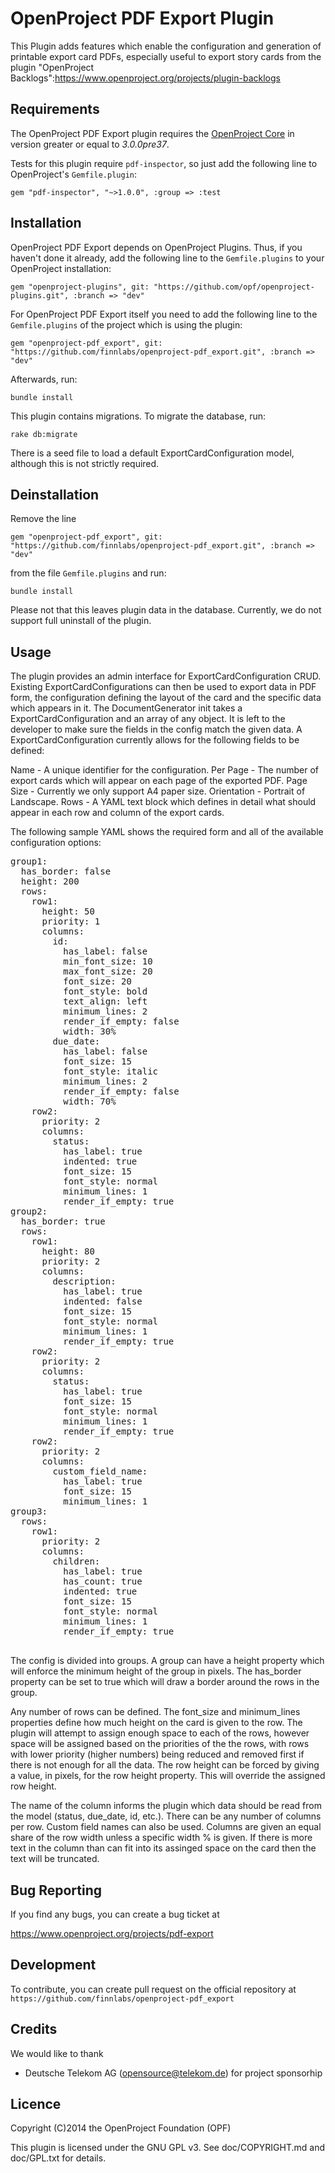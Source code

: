 OpenProject PDF Export Plugin
===========================

This Plugin adds features which enable the configuration and generation of printable export card PDFs,
especially useful to export story cards from the plugin "OpenProject Backlogs":https://www.openproject.org/projects/plugin-backlogs


Requirements
------------

The OpenProject PDF Export plugin requires the [OpenProject Core](https://github.com/opf/openproject/) in
version greater or equal to *3.0.0pre37*.

Tests for this plugin require `pdf-inspector`, so just add the following line to
OpenProject's `Gemfile.plugin`:

`gem "pdf-inspector", "~>1.0.0", :group => :test`


Installation
------------

OpenProject PDF Export depends on OpenProject Plugins. Thus, if you haven't done
it already, add the following line to the `Gemfile.plugins` to your OpenProject installation:

`gem "openproject-plugins", git: "https://github.com/opf/openproject-plugins.git", :branch => "dev"`

For OpenProject PDF Export itself you need to add the following line to the
`Gemfile.plugins` of the project which is using the plugin:

`gem "openproject-pdf_export", git: "https://github.com/finnlabs/openproject-pdf_export.git", :branch => "dev"`

Afterwards, run:

`bundle install`

This plugin contains migrations. To migrate the database, run:

`rake db:migrate`

There is a seed file to load a default ExportCardConfiguration model, although this is not strictly required.


Deinstallation
--------------

Remove the line

`gem "openproject-pdf_export", git: "https://github.com/finnlabs/openproject-pdf_export.git", :branch => "dev"`

from the file `Gemfile.plugins` and run:

`bundle install`

Please not that this leaves plugin data in the database. Currently, we do not
support full uninstall of the plugin.

Usage
------------

The plugin provides an admin interface for ExportCardConfiguration CRUD. Existing ExportCardConfigurations can then be used to export data in PDF form, the configuration defining the layout of the card and the specific data which appears in it. The DocumentGenerator init takes a ExportCardConfiguration and an array of any object. It is left to the developer to make sure the fields in the config match the given data. A ExportCardConfiguration currently allows for the following fields to be defined:

Name - A unique identifier for the configuration.
Per Page - The number of export cards which will appear on each page of the exported PDF.
Page Size - Currently we only support A4 paper size.
Orientation - Portrait of Landscape.
Rows - A YAML text block which defines in detail what should appear in each row and column of the export cards.

The following sample YAML shows the required form and all of the available configuration options:

<pre>
group1:
  has_border: false
  height: 200
  rows:
    row1:
      height: 50
      priority: 1
      columns:
        id:
          has_label: false
          min_font_size: 10
          max_font_size: 20
          font_size: 20
          font_style: bold
          text_align: left
          minimum_lines: 2
          render_if_empty: false
          width: 30%
        due_date:
          has_label: false
          font_size: 15
          font_style: italic
          minimum_lines: 2
          render_if_empty: false
          width: 70%
    row2:
      priority: 2
      columns:
        status:
          has_label: true
          indented: true
          font_size: 15
          font_style: normal
          minimum_lines: 1
          render_if_empty: true
group2:
  has_border: true
  rows:
    row1:
      height: 80
      priority: 2
      columns:
        description:
          has_label: true
          indented: false
          font_size: 15
          font_style: normal
          minimum_lines: 1
          render_if_empty: true
    row2:
      priority: 2
      columns:
        status:
          has_label: true
          font_size: 15
          font_style: normal
          minimum_lines: 1
          render_if_empty: true
    row2:
      priority: 2
      columns:
        custom_field_name:
          has_label: true
          font_size: 15
          minimum_lines: 1
group3:
  rows:
    row1:
      priority: 2
      columns:
        children:
          has_label: true
          has_count: true
          indented: true
          font_size: 15
          font_style: normal
          minimum_lines: 1
          render_if_empty: true

</pre>
The config is divided into groups. A group can have a height property which will enforce the minimum height of the group in pixels. The has_border property can be set to true which will draw a border around the rows in the group.

Any number of rows can be defined. The font_size and minimum_lines properties define how much height on the card is given to the row. The plugin will attempt to assign enough space to each of the rows, however space will be assigned based on the priorities of the the rows, with rows with lower priority (higher numbers) being reduced and removed first if there is not enough for all the data. The row height can be forced by giving a value, in pixels, for the row height property. This will override the assigned row height.

The name of the column informs the plugin which data should be read from the model (status, due_date, id, etc.). There can be any number of columns per row. Custom field names can also be used. Columns are given an equal share of the row width unless a specific width % is given. If there is more text in the column than can fit into its assinged space on the card then the text will be truncated.

Bug Reporting
-------------

If you find any bugs, you can create a bug ticket at

https://www.openproject.org/projects/pdf-export


Development
-----------

To contribute, you can create pull request on the official repository at
`https://github.com/finnlabs/openproject-pdf_export`


Credits
-------

We would like to thank

* Deutsche Telekom AG (opensource@telekom.de) for project sponsorhip

Licence
-------

Copyright (C)2014 the OpenProject Foundation (OPF)<br />

This plugin is licensed under the GNU GPL v3. See doc/COPYRIGHT.md and doc/GPL.txt for details.
